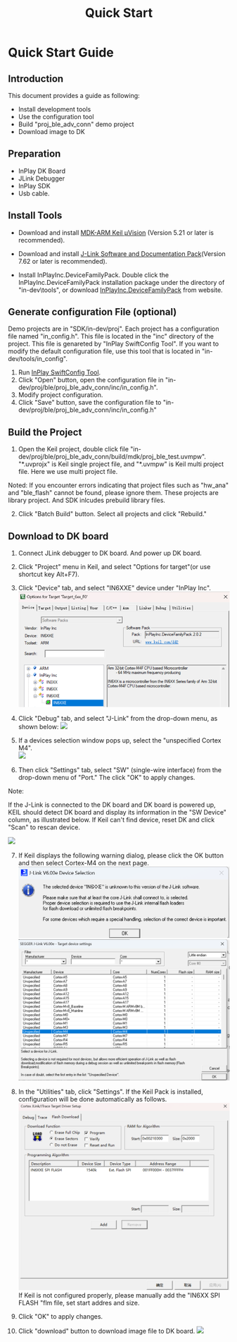 ﻿---
title: "Quick Start"
---

# Quick Start Guide
## Introduction
This document provides a guide as following:
- Install development tools
- Use the configuration tool
- Build "proj_ble_adv_conn" demo project
- Download image to DK

## Preparation
- InPlay DK Board
- JLink Debugger
- InPlay SDK
- Usb cable.

## Install Tools
- Download and install [MDK-ARM Keil µVision](https://www.keil.com/demo/eval/arm.htm) (Version 5.21 or later is recommended). 

- Download and install [J-Link Software and Documentation Pack](https://www.segger.com/downloads/jlink/#J-LinkSoftwareAndDocumentationPack)(Version 7.62 or later is recommended).

- Install InPlayInc.DeviceFamilyPack. Double click the InPlayInc.DeviceFamilyPack installation package under the directory of "in-dev\tools", or download [InPlayInc.DeviceFamilyPack](https://github.com/InPlay-Inc/IN6XXE-Tools/blob/main/Keil_Pack/InPlayInc.DeviceFamilyPack.2.0.2.pack) from website. 

## Generate configuration File (optional)
Demo projects are in "SDK/in-dev/proj". Each project has a configuration file named "in_config.h". This file is located in the "inc" directory of the project. This file is genareted by "InPlay SwiftConfig Tool". If you want to modify the default configuration file, use this tool that is located in "in-dev/tools/in_config".

1. Run [InPlay SwiftConfig Tool](https://github.com/InPlay-Inc/IN6XXE-Tools/blob/main/SwiftConfigTool/in_config.exe).
2. Click "Open" button, open the configuration file in "in-dev/proj/ble/proj_ble_adv_conn/inc/in_config.h". 
3. Modify project configuration.
4. Click "Save" button, save the configuration file to "in-dev/proj/ble/proj_ble_adv_conn/inc/in_config.h"

## Build the Project
1. Open the Keil project, double click file "in-dev/proj/ble/proj_ble_adv_conn/build/mdk/proj_ble_test.uvmpw". "\*.uvprojx" is Keil single project file, and "\*.uvmpw" is Keil multi project file. Here we use multi project file.

Noted:
If you encounter errors indicating that project files such as "hw\_ana" and "ble\_flash" cannot be found, please ignore them. These projects are library project. And SDK inlcudes prebuild library files.

2. Click "Batch Build" button. Select all projects and click "Rebuild."

## Download to DK board

1. Connect JLink debugger to DK board. And power up DK board.
   
2. Click "Project" menu in Keil, and select "Options for target"(or use shortcut key Alt+F7).
3. Click "Device" tab, and select "IN6XXE" device under "InPlay Inc".
   ![](/images/quickstart03.png)
4. Click "Debug" tab, and select "J-Link" from the drop-down menu, as shown below:
   ![](/images/quickstart00.png)
5. If a devices selection window pops up, select the "unspecified Cortex M4".  
   ![](/images/quickstart01.png) 
6. Then click "Settings" tab,  select "SW" (single-wire interface) from the drop-down menu of "Port." The click "OK" to apply changes.

Note:

If the J-Link is connected to the DK board and DK board is powered up, KEIL should detect DK board and display its information in the "SW Device" column, as illustrated below. If Keil can't find device, reset DK and click "Scan" to rescan device.

![](/images/quickstart02.png) 

7. If Keil displays the following warning dialog, please click the OK button and then select Cortex-M4 on the next page.
![](/images/quickstart06.png) 
![](/images/quickstart07.png) 

8. In the "Utilities" tab, click  "Settings". If the Keil Pack is installed, configuration will be done automatically as follows.
   ![](/images/quickstart04.png) 
   If Keil is not configured properly, please manually add the "IN6XX SPI FLASH "flm file, set start addres and size.
9.  Click "OK" to apply changes.

10. Click "download" button to download image file to DK board.
![](/images/quickstart05.png) 








